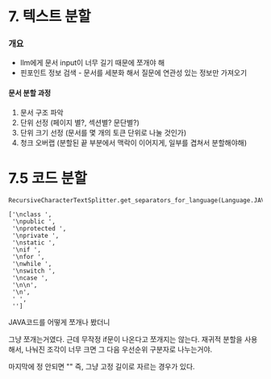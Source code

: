 # 7. 텍스트 분할

### 개요

- llm에게 문서 input이 너무 길기 때문에 쪼개야 해
- 핀포인트 정보 검색 - 문서를 세분화 해서 질문에 연관성 있는 정보만 가져오기


#### 문서 분할 과정

1. 문서 구조 파악
2. 단위 선정 (페이지 별?, 섹션별? 문단별?)
3. 단위 크기 선정 (문서를 몇 개의 토큰 단위로 나눌 것인가)
4. 청크 오버랩 (분할된 끝 부분에서 맥락이 이어지게, 일부를 겹쳐서 분할해야해)


# 7.5 코드 분할

```
RecursiveCharacterTextSplitter.get_separators_for_language(Language.JAVA)

['\nclass ',
 '\npublic ',
 '\nprotected ',
 '\nprivate ',
 '\nstatic ',
 '\nif ',
 '\nfor ',
 '\nwhile ',
 '\nswitch ',
 '\ncase ',
 '\n\n',
 '\n',
 ' ',
 '']
```

JAVA코드를 어떻게 쪼개나 봤더니

그냥 쪼개는거였다.  근데 무작정 if문이 나온다고 쪼개지는 않는다. 재귀적 분할을 사용해서, 나눠진 조각이 너무 크면 그 다음 우선순위 구분자로 나누는거야. 

마지막에 정 안되면 "" 즉, 그냥 고정 길이로 자르는 경우가 있다.


